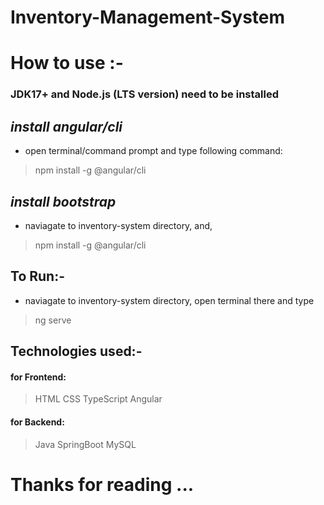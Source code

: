 # Inventory-Management-System

# How to use :-
### JDK17+ and Node.js (LTS version) need to be installed
*install angular/cli*
-
- open terminal/command prompt and type following command:
> npm install -g @angular/cli


*install bootstrap*
-
- naviagate to inventory-system directory, and,
> npm install -g @angular/cli


## To Run:-
- naviagate to inventory-system directory, open terminal there and type
> ng serve

## Technologies used:-
#### for Frontend:
> HTML
> CSS
> TypeScript
> Angular

#### for Backend:
> Java
> SpringBoot
> MySQL


# **Thanks for reading ...**

